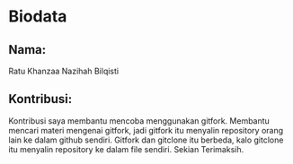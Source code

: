 # Biodata

## Nama:
Ratu Khanzaa Nazihah Bilqisti
## Kontribusi:
Kontribusi saya membantu mencoba menggunakan gitfork.
Membantu mencari materi mengenai gitfork, jadi gitfork itu menyalin repository orang lain ke dalam github sendiri. Gitfork dan gitclone itu berbeda, kalo gitclone itu menyalin repository ke dalam file sendiri.
Sekian Terimaksih.
